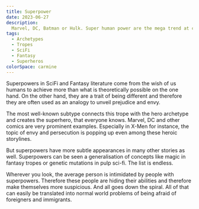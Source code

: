 ```yaml
---
title: Superpower
date: 2023-06-27
description:
  Marvel, DC, Batman or Hulk. Super human power are the mega trend at cinemas.
tags:
  - Archetypes
  - Tropes
  - SciFi
  - Fantasy
  - Superheros
colorSpace: carmine
---
```


Superpowers in SciFi and Fantasy literature come from the wish of us humans to
achieve more than what is theoretically possible on the one hand. On the other
hand, they are a trait of being different and therefore they are often used as
an analogy to unveil prejudice and envy.

The most well-known subtype connects this trope with the hero archetype and
creates the superhero, that everyone knows. Marvel, DC and other comics are very
prominent examples. Especially in X-Men for instance, the topic of envy and
persecution is popping up even among these heroic storylines.

But superpowers have more subtle appearances in many other stories as well.
Superpowers can be seen a generalisation of concepts like magic in fantasy
tropes or genetic mutations in pulp sci-fi. The list is endless.

Wherever you look, the average person is intimidated by people with superpowers.
Therefore these people are hiding their abilities and therefore make themselves
more suspicious. And all goes down the spiral. All of that can easily be
translated into normal world problems of being afraid of foreigners and
immigrants.
